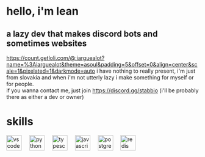 # hello, i'm lean
## a lazy dev that makes discord bots and sometimes websites
https://count.getloli.com/@:iarguealot?name=%3Aiarguealot&theme=asoul&padding=5&offset=0&align=center&scale=1&pixelated=1&darkmode=auto
i have nothing to really present, i'm just from slovakia and when i'm not utterly lazy i make something for myself or for people. \
if you wanna contact me, just join https://discord.gg/stabbio (i'll be probably there as either a dev or owner)
# skills
<div align="left">
  <img src="https://cdn.jsdelivr.net/gh/devicons/devicon/icons/vscode/vscode-original.svg" height="40" alt="vscode logo"  />
  <img width="12" />
  <img src="https://cdn.jsdelivr.net/gh/devicons/devicon/icons/python/python-original.svg" height="40" alt="python logo"  />
  <img width="12" />
  <img src="https://cdn.jsdelivr.net/gh/devicons/devicon/icons/typescript/typescript-original.svg" height="40" alt="typescript logo"  />
  <img width="12" />
  <img src="https://cdn.jsdelivr.net/gh/devicons/devicon/icons/javascript/javascript-original.svg" height="40" alt="javascript logo"  />
  <img width="12" />
  <img src="https://cdn.jsdelivr.net/gh/devicons/devicon/icons/postgresql/postgresql-original.svg" height="40" alt="postgresql logo"  />
  <img width="12" />
  <img src="https://cdn.jsdelivr.net/gh/devicons/devicon/icons/redis/redis-original.svg" height="40" alt="redis logo"  />
</div>
